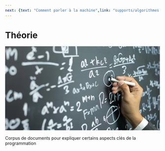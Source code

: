 ```yaml
---
next: {text: "Comment parler à la machine",link: "supports/algorithmes.md"}
---
```

# Théorie
![Alt text](assets/theorie.png)

Corpus de documents pour expliquer certains aspects clés de la programmation